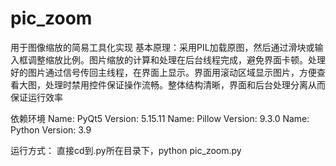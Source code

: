 # pic_zoom
用于图像缩放的简易工具化实现
基本原理：采用PIL加载原图，然后通过滑块或输入框调整缩放比例。图片缩放的计算和处理在后台线程完成，避免界面卡顿。处理好的图片通过信号传回主线程，在界面上显示。界面用滚动区域显示图片，方便查看大图，处理时禁用控件保证操作流畅。整体结构清晰，界面和后台处理分离从而保证运行效率


依赖环境
Name: PyQt5
Version: 5.15.11
Name: Pillow
Version: 9.3.0
Name: Python
Version: 3.9

运行方式：
直接cd到.py所在目录下，python pic_zoom.py
